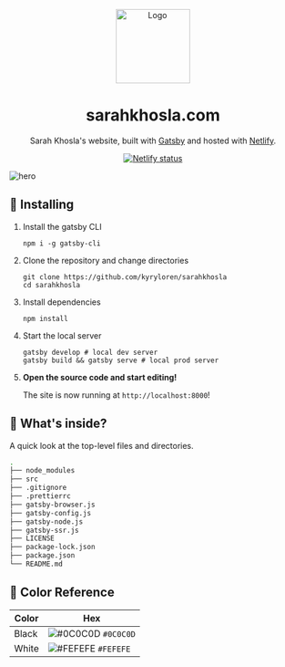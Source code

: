 <p align="center">
  <a href="https://www.gatsbyjs.org">
    <img alt="Logo" src="https://i.imgur.com/g0TAG8e.png" width="130" />
  </a>
</p>
<h1 align="center">
  sarahkhosla.com
</h1>
<p align="center">
 Sarah Khosla's website, built with <a href="https://www.gatsbyjs.org" target="_blank">Gatsby</a> and hosted with <a href="https://www.netlify.com" target="_blank">Netlify</a>.
</p>
<p align="center">
  <a href="https://app.netlify.com/sites/sarahkhosla/deploys" target="_blank">
    <img src="https://api.netlify.com/api/v1/badges/3be4ae55-336e-48e4-9338-383f1f154b14/deploy-status" alt="Netlify status" />
  </a>
</p>

![hero](https://i.imgur.com/pQ8aiwS.png)

## 🚀 Installing

1.  Install the gatsby CLI

    ```shell
    npm i -g gatsby-cli
    ```

2.  Clone the repository and change directories

    ```shell
    git clone https://github.com/kyryloren/sarahkhosla
    cd sarahkhosla
    ```

3.  Install dependencies
    ```shell
    npm install
    ```
4.  Start the local server

    ```shell
    gatsby develop # local dev server
    gatsby build && gatsby serve # local prod server
    ```

5.  **Open the source code and start editing!**

    The site is now running at `http://localhost:8000`!

## 🧐 What's inside?

A quick look at the top-level files and directories.

```sh
.
├── node_modules
├── src
├── .gitignore
├── .prettierrc
├── gatsby-browser.js
├── gatsby-config.js
├── gatsby-node.js
├── gatsby-ssr.js
├── LICENSE
├── package-lock.json
├── package.json
└── README.md
```

## 🎨 Color Reference

| Color  | Hex                                                                |
| ------ | ------------------------------------------------------------------ |
| Black  | ![#0C0C0D](https://via.placeholder.com/10/0C0C0D?text=+) `#0C0C0D` |
| White  | ![#FEFEFE](https://via.placeholder.com/10/FEFEFE?text=+) `#FEFEFE` |
